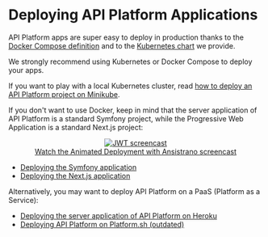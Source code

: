 # Deploying API Platform Applications

API Platform apps are super easy to deploy in production thanks to the [Docker Compose definition](docker-compose.md) and to the [Kubernetes chart](kubernetes.md) we provide.

We strongly recommend using Kubernetes or Docker Compose to deploy your apps.

If you want to play with a local Kubernetes cluster, read [how to deploy an API Platform project on Minikube](minikube.md).

If you don't want to use Docker, keep in mind that the server application of API Platform is a standard Symfony project,
while the Progressive Web Application is a standard Next.js project:

<p align="center" class="symfonycasts"><a href="https://symfonycasts.com/screencast/ansistrano?cid=apip"><img src="/docs/distribution/images/symfonycasts-player.png" alt="JWT screencast"><br>Watch the Animated Deployment with Ansistrano screencast</a></p>

* [Deploying the Symfony application](https://symfony.com/doc/current/deployment.html)
* [Deploying the Next.js application](https://nextjs.org/docs/deployment)

Alternatively, you may want to deploy API Platform on a PaaS (Platform as a Service):

* [Deploying the server application of API Platform on Heroku](heroku.md)
* [Deploying API Platform on Platform.sh (outdated)](https://platform.sh/blog/deploy-api-platform-on-platformsh)
